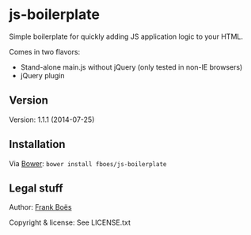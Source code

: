 js-boilerplate
==============

Simple boilerplate for quickly adding JS application logic to your HTML.

Comes in two flavors:

* Stand-alone main.js without jQuery (only tested in non-IE browsers)
* jQuery plugin

Version
-------

Version: 1.1.1 (2014-07-25)

Installation
------------

Via [Bower](http://bower.io/): `bower install fboes/js-boilerplate`

Legal stuff
-------------------------------

Author: [Frank Boës](http://3960.org)

Copyright & license: See LICENSE.txt
